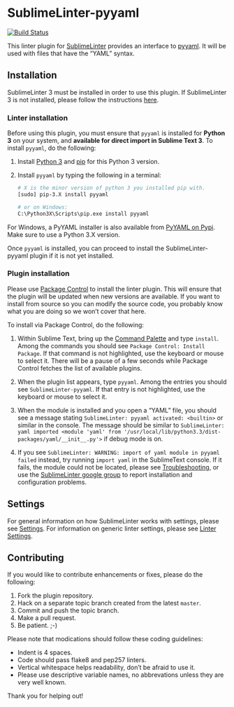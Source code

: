 SublimeLinter-pyyaml
=========================

[![Build Status](https://travis-ci.org/SublimeLinter/SublimeLinter-pyyaml.svg?branch=master)](https://travis-ci.org/SublimeLinter/SublimeLinter-pyyaml)

This linter plugin for [SublimeLinter][docs] provides an interface to [pyyaml](http://pyyaml.org/). It will be used with files that have the “YAML” syntax.

## Installation
SublimeLinter 3 must be installed in order to use this plugin. If SublimeLinter 3 is not installed, please follow the instructions [here][installation].

### Linter installation
Before using this plugin, you must ensure that `pyyaml` is installed for **Python 3** on your system, and **available for direct import in Sublime Text 3**. To install `pyyaml`, do the following:

1. Install [Python 3](http://python.org/download/) and [pip](http://www.pip-installer.org/en/latest/installing.html) for this Python 3 version.

1. Install `pyyaml` by typing the following in a terminal:
   ```bash
   # X is the minor version of python 3 you installed pip with.
   [sudo] pip-3.X install pyyaml

   # or on Windows:
   C:\Python3X\Scripts\pip.exe install pyyaml
   ```

For Windows, a PyYAML installer is also available from [PyYAML on Pypi](https://pypi.python.org/pypi/PyYAML). Make sure to use a Python 3.X version.

Once `pyyaml` is installed, you can proceed to install the SublimeLinter-pyyaml plugin if it is not yet installed.

### Plugin installation
Please use [Package Control][pc] to install the linter plugin. This will ensure that the plugin will be updated when new versions are available. If you want to install from source so you can modify the source code, you probably know what you are doing so we won’t cover that here.

To install via Package Control, do the following:

1. Within Sublime Text, bring up the [Command Palette][cmd] and type `install`. Among the commands you should see `Package Control: Install Package`. If that command is not highlighted, use the keyboard or mouse to select it. There will be a pause of a few seconds while Package Control fetches the list of available plugins.

1. When the plugin list appears, type `pyyaml`. Among the entries you should see `SublimeLinter-pyyaml`. If that entry is not highlighted, use the keyboard or mouse to select it.

1. When the module is installed and you open a “YAML” file, you should see a message stating ``SublimeLinter: pyyaml activated: <builtin>`` or similar in the console. The message should be similar to ``SublimeLinter: yaml imported <module 'yaml' from '/usr/local/lib/python3.3/dist-packages/yaml/__init__.py'>`` if debug mode is on.

1. If you see ``SublimeLinter: WARNING: import of yaml module in pyyaml failed`` instead, try running ``import yaml`` in the SublimeText console. If it fails, the module could not be located, please see [Troubleshooting](https://github.com/SublimeLinter/SublimeLinter.github.io/wiki/Troubleshooting), or use the [SublimeLinter google group](https://groups.google.com/forum/#!forum/sublimelinter) to report installation and configuration problems.

## Settings
For general information on how SublimeLinter works with settings, please see [Settings][settings]. For information on generic linter settings, please see [Linter Settings][linter-settings].

## Contributing
If you would like to contribute enhancements or fixes, please do the following:

1. Fork the plugin repository.
1. Hack on a separate topic branch created from the latest `master`.
1. Commit and push the topic branch.
1. Make a pull request.
1. Be patient.  ;-)

Please note that modications should follow these coding guidelines:

- Indent is 4 spaces.
- Code should pass flake8 and pep257 linters.
- Vertical whitespace helps readability, don’t be afraid to use it.
- Please use descriptive variable names, no abbrevations unless they are very well known.

Thank you for helping out!

[docs]: http://sublimelinter.readthedocs.org
[installation]: http://sublimelinter.readthedocs.org/en/latest/installation.html
[locating-executables]: http://sublimelinter.readthedocs.org/en/latest/usage.html#how-linter-executables-are-located
[pc]: https://sublime.wbond.net/installation
[cmd]: http://docs.sublimetext.info/en/sublime-text-3/extensibility/command_palette.html
[settings]: http://sublimelinter.readthedocs.org/en/latest/settings.html
[linter-settings]: http://sublimelinter.readthedocs.org/en/latest/linter_settings.html
[inline-settings]: http://sublimelinter.readthedocs.org/en/latest/settings.html#inline-settings
